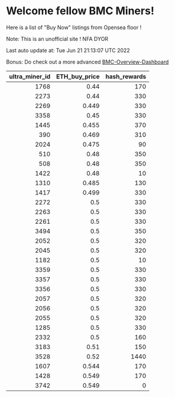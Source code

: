 # Welcome fellow BMC Miners!
Here is a list of "Buy Now" listings from Opensea floor !

Note: This is an unofficial site ! NFA DYOR

Last auto update at: Tue Jun 21 21:13:07 UTC 2022

Bonus: Do check out a more advanced [BMC-Overview-Dashboard](https://dune.com/defifunk/BMC-Overview-Dashboard)


|   ultra_miner_id |   ETH_buy_price |   hash_rewards |
|-----------------:|----------------:|---------------:|
|             1768 |           0.44  |            170 |
|             2273 |           0.44  |            330 |
|             2269 |           0.449 |            330 |
|             3358 |           0.45  |            330 |
|             1445 |           0.455 |            370 |
|              390 |           0.469 |            310 |
|             2024 |           0.475 |             90 |
|              510 |           0.48  |            350 |
|              508 |           0.48  |            350 |
|             1422 |           0.48  |             10 |
|             1310 |           0.485 |            130 |
|             1417 |           0.499 |            330 |
|             2272 |           0.5   |            330 |
|             2263 |           0.5   |            330 |
|             2261 |           0.5   |            330 |
|             3494 |           0.5   |            350 |
|             2052 |           0.5   |            320 |
|             2045 |           0.5   |            320 |
|             1182 |           0.5   |             10 |
|             3359 |           0.5   |            330 |
|             3357 |           0.5   |            330 |
|             3356 |           0.5   |            330 |
|             2057 |           0.5   |            320 |
|             2056 |           0.5   |            320 |
|             2055 |           0.5   |            320 |
|             1285 |           0.5   |            330 |
|             2332 |           0.5   |            160 |
|             3183 |           0.51  |            150 |
|             3528 |           0.52  |           1440 |
|             1607 |           0.544 |            170 |
|             1428 |           0.549 |            170 |
|             3742 |           0.549 |              0 |